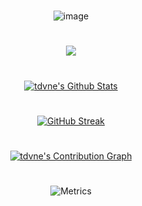<div align="center">
  
#

![image](https://user-images.githubusercontent.com/10477602/167773175-e0748a26-26dc-4219-8983-678507d80a00.png)

#

[![](https://komarev.com/ghpvc/?username=tdvne&style=plastic&color=blueviolet)](https://github.com/tdvne)

#

<a href="https://github.com/tdvne">
  <img align="center" src="https://github-readme-stats.vercel.app/api?username=tdvne&show_icons=true&hide=contribs,prs&cache_seconds=10&theme=midnight-purple" alt="tdvne's Github Stats" />
</a>
  
#
  
[![GitHub Streak](https://github-readme-streak-stats.herokuapp.com?user=tdvne&theme=midnight-purple&date_format=M%20j%5B%2C%20Y%5D)](https://git.io/streak-stats)
  
#

[![tdvne's Contribution Graph](https://activity-graph.herokuapp.com/graph?username=tdvne&theme=xcode)](https://github.com/tdvne)
  
#
  
![Metrics](https://metrics.lecoq.io/tdvne?template=classic&base.header=0&base.activity=0&base.community=0&base.repositories=0&base.metadata=0&achievements=1&achievements.threshold=C&achievements.secrets=true&achievements.display=detailed&achievements.limit=0&config.timezone=America%2FLos_Angeles)
  
#
